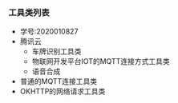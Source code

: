 ### 工具类列表
- 学号:2020010827
- 腾讯云
  - 车牌识别工具类
  - 物联网开发平台IOT的MQTT连接方式工具类
  - 语音合成
- 普通的MQTT连接工具类
- OKHTTP的网络请求工具类
